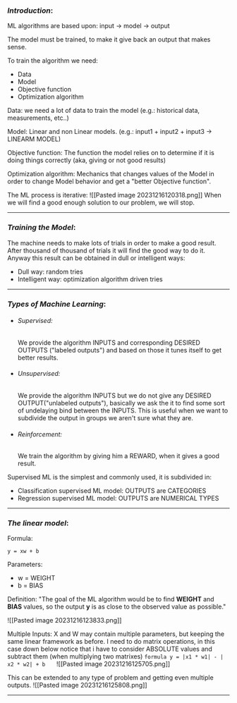 ### *Introduction*:
ML algorithms are based upon:
	input -> model -> output

The model must be trained, to make it give back an output that makes sense.

To train the algorithm we need:
- Data
- Model
- Objective function
- Optimization algorithm

Data: 
	we need a lot of data to train the model (e.g.: historical data, measurements, etc..)

Model: 
	Linear and non Linear models.
	(e.g.: input1 + input2 + input3 -> LINEARM MODEL)

Objective function:
	The function the model relies on to determine if it is doing things correctly (aka, giving or not good results)

Optimization algorithm:
	Mechanics that changes values of the Model in order to change Model behavior and get a "better Objective function".

The ML process is iterative: 
![[Pasted image 20231216120318.png]]
When we will find a good enough solution to our problem, we will stop.

---
### *Training the Model*:
The machine needs to make lots of trials in order to make a good result.
After thousand of thousand of trials it will find the good way to do it.
Anyway this result can be obtained in dull or intelligent ways: 
- Dull way: random tries
- Intelligent way: optimization algorithm driven tries
---
### *Types of Machine Learning*:
- ###### Supervised:
	We provide the algorithm INPUTS and corresponding DESIRED OUTPUTS ("labeled outputs") and based on those it tunes itself to get better results. 
- ###### Unsupervised:
	We provide the algorithm INPUTS but we do not give any DESIRED OUTPUT("unlabeled outputs"), basically we ask the it to find some sort of undelaying bind between the INPUTS.
	This is useful when we want to subdivide the output in groups we aren't sure what they are.
- ###### Reinforcement:
	We train the algorithm by giving him a REWARD, when it gives a good result.

Supervised ML is the simplest and commonly used, it is subdivided in:
- Classification supervised ML model:
	OUTPUTS are CATEGORIES
- Regression supervised ML model:
	OUTPUTS are NUMERICAL TYPES
---
### *The linear model*: 

Formula:
```linear_model
y = xw + b
```

Parameters:
- w = WEIGHT
- b = BIAS

Definition:
	"The goal of the ML algorithm would be to find **WEIGHT** and **BIAS** values, so the output **y** is as close to the observed value as possible."

![[Pasted image 20231216123833.png]]

Multiple Inputs:
	X and W may contain multiple parameters, but keeping the same linear framework as before.
	I need to do matrix operations, in this case down below notice that i have to consider ABSOLUTE values and subtract them (when multiplying two matrixes) 
	```formula
	y = |x1 * w1| - | x2 * w2| + b 	
	```
![[Pasted image 20231216125705.png]]

This can be extended to any type of problem and getting even multiple outputs.
![[Pasted image 20231216125808.png]]

---
